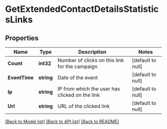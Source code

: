 # GetExtendedContactDetailsStatisticsLinks

## Properties
Name | Type | Description | Notes
------------ | ------------- | ------------- | -------------
**Count** | **int32** | Number of clicks on this link for the campaign | [default to null]
**EventTime** | **string** | Date of the event | [default to null]
**Ip** | **string** | IP from which the user has clicked on the link | [default to null]
**Url** | **string** | URL of the clicked link | [default to null]

[[Back to Model list]](../README.md#documentation-for-models) [[Back to API list]](../README.md#documentation-for-api-endpoints) [[Back to README]](../README.md)


